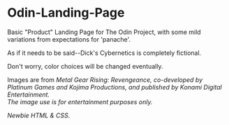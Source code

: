 # Odin-Landing-Page

<p>Basic "Product" Landing Page for The Odin Project, with some mild variations from expectations for 'panache'.</p>
<p>As if it needs to be said--Dick's Cybernetics is completely fictional.</p> 
<p>Don't worry, color choices will be changed eventually.</p>
<p>Images are from <em>Metal Gear Rising: Revengeance<em>, co-developed by Platinum Games and Kojima Productions, and published by Konami Digital Entertainment. <br>The image use is for entertainment purposes only.</p>

<p>Newbie HTML & CSS.</p>
